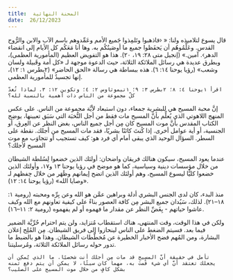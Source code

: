 ```yaml
---
title:  المحنة النهائية
date:  26/12/2023
---
```


قال يسوع لتلاميذه ولنا: « ‹فاذهبوا وتَلمِذوا جَميع الأمم وعَمِّدوهم باسم الآب والابن والرُّوح القدس. وعَلِّمُوهُم أن يَحفَظوا جميع ما أوصَيتُكُم به. وها أنا مَعَكُم كل الأيام إلى انقضاء الدهر›. آمين.» (إنجيل متى ٢٨: ١٩، ٢٠). هذا هو التفويض العظيم (المأمورية العظمى)، وبطرق عديدة هي رسائل الملائكة الثلاثة، حيث الدعوة موجهة لـ «كل أمة وقَبيلة ولسان وشعب» (رؤيا يوحنا ١٤: ٦). هذه ببساطة هي رسالة «الحق الحاضر» (٢بطرس ١: ١٢)، إنها تجسيدٌ للمأمورية العظمى.

`اقرأ ١يوحنا ٤: ٨؛ ٢بطرس ٣: ٩؛ ١تيموثاوس ٢: ٤؛ وتكوين ١٢: ٣. لماذا تُعدّ كلّ مجموعة من الناس ذات أهمية بالنسبة لله؟`

إنَّ محبة المسيح هي للبشرية جمعاء، دون استبعاد لأيَّة مجموعة من الناس. على عكس المنهج اللاهوتي الذي يُعلِّم بأنَّ المسيح مات فقط من أجل النُّخبَة التي سَبَق تعيينها، يوضِح الكتاب المقدس بأنَّ موت المسيح كان مِن أجل جميع الناس، بغض النظر عن العِرق، أو الجنسية، أو أية عوامل أخرى. إذا كُنتَ كائنًا بشريًا، فقد مات المسيح من أجلك. نقطة على السطر. السؤال الوحيد الذي يبقى أمام أي فرد هو: كيف تستجيب أو تتجاوَب مع موت المسيح لأجلك؟

عندما يعود المسيح، سيكون هنالك فريقان واضحان: أولئك الذين خضعوا لِسُلطة الشيطان من خلال مؤسسات دينية وسياسية، كما هو موضح في رؤيا يوحنا ١٣ و١٧، وأولئك الذين خضعوا كليًّا ليسوع المسيح، وهم أولئك الذين اتضح إيمانهم وظَهَر من خلال حِفظهم لـ «وصايا الله» (رؤيا يوحنا ١٤: ١٢).

منذ البدء، كان لدى الجنس البشري أدلة وبراهين عمَّن هو الله وعن بِرِّه ومحبته (رومية ١: ١٨–٢١). لذلك، سَيُدان جميع البشر مِن كافة العصور بناءً على كيفية تعاونهم مع الله وكيف عاشوا حياتهم - بِغَضِّ النظر عن مقدار ما فهموه أو لم يفهموه (رومية ٢: ١١–١٦).

ولكن في هذا الوقت، وقت المنتهى، هناك استقطاب مُتزايد، ولن يتم احترام حُرِّيَّة الضمير فيما بعد. فسيتم الضغط على الناس لينحازوا إلى فريق الشيطان. مِن المُلِح إعلان البشارة، ومن المُهم فضح الأخبار الخطيرة عن مُخطَّطات الشيطان. وهذا هو بالضبط ما تدور حوله رسائل الملائكة الثلاثة، ومُرسليتنا.

`تأمل في حقيقة أنَّ المسيح قد مات مِن أجلك أنت شخصيًا. ما الذي يُمكِن أن يجعلك تعتقد أنَّ أي شيء قُمتَ به، مهما كان سيئًا، لا يمكن أن يتم دفع ثمنه بشكل كافٍ من خلال موت المسيح على الصليب؟`